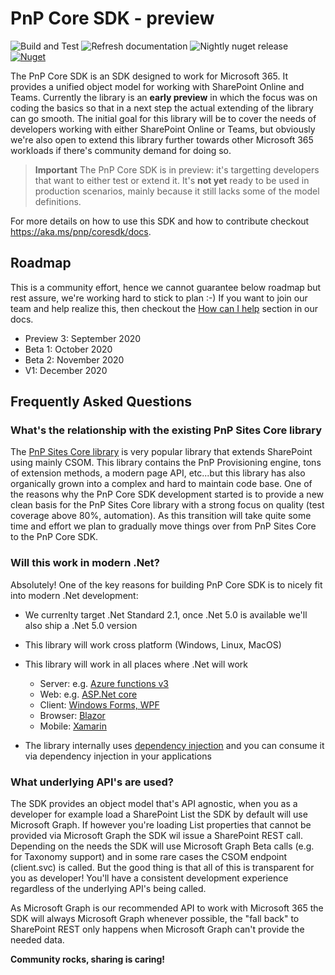 # PnP Core SDK - preview

![Build and Test](https://github.com/pnp/pnpcore/workflows/Build%20and%20Test/badge.svg?branch=dev) ![Refresh documentation](https://github.com/pnp/pnpcore/workflows/Refresh%20documentation/badge.svg?branch=dev) ![Nightly nuget release](https://github.com/pnp/pnpcore/workflows/Nightly%20nuget%20release/badge.svg?branch=dev) [![Nuget](https://img.shields.io/nuget/vpre/PnP.Core.svg)](https://www.nuget.org/packages/PnP.Core/)

The PnP Core SDK is an SDK designed to work for Microsoft 365. It provides a unified object model for working with SharePoint Online and Teams. Currently the library is an **early preview** in which the focus was on coding the basics so that in a next step the actual extending of the library can go smooth. The initial goal for this library will be to cover the needs of developers working with either SharePoint Online or Teams, but obviously we're also open to extend this library further towards other Microsoft 365 workloads if there's community demand for doing so.

> **Important**
> The PnP Core SDK is in preview: it's targetting developers that want to either test or extend it. It's **not yet** ready to be used in production scenarios, mainly because it still lacks some of the model definitions.

For more details on how to use this SDK and how to contribute checkout https://aka.ms/pnp/coresdk/docs.

## Roadmap

This is a community effort, hence we cannot guarantee below roadmap but rest assure, we're working hard to stick to plan :-) If you want to join our team and help realize this, then checkout the [How can I help](https://pnp.github.io/pnpcore/#how-can-you-help) section in our docs.

- Preview 3: September 2020
- Beta 1: October 2020
- Beta 2: November 2020
- V1: December 2020

## Frequently Asked Questions

### What's the relationship with the existing PnP Sites Core library

The [PnP Sites Core library](https://github.com/PnP/PnP-Sites-Core) is very popular library that extends SharePoint using mainly CSOM. This library contains the PnP Provisioning engine, tons of extension methods, a modern page API, etc...but this library has also organically grown into a complex and hard to maintain code base. One of the reasons why the PnP Core SDK development started is to provide a new clean basis for the PnP Sites Core library with a strong focus on quality (test coverage above 80%, automation). As this transition will take quite some time and effort we plan to gradually move things over from PnP Sites Core to the PnP Core SDK.

### Will this work in modern .Net?

Absolutely! One of the key reasons for building PnP Core SDK is to nicely fit into modern .Net development:

- We currenlty target .Net Standard 2.1, once .Net 5.0 is available we'll also ship a .Net 5.0 version
- This library will work cross platform (Windows, Linux, MacOS)
- This library will work in all places where .Net will work
  - Server: e.g. [Azure functions v3](https://docs.microsoft.com/en-us/azure/azure-functions/functions-dotnet-class-library)
  - Web: e.g. [ASP.Net core](https://docs.microsoft.com/en-us/aspnet/core/?view=aspnetcore-3.1)
  - Client: [Windows Forms, WPF](https://docs.microsoft.com/en-us/dotnet/desktop/?view=netdesktop-5.0)
  - Browser: [Blazor](https://dotnet.microsoft.com/apps/aspnet/web-apps/blazor)
  - Mobile: [Xamarin](https://dotnet.microsoft.com/apps/xamarin)
  
- The library internally uses [dependency injection](https://docs.microsoft.com/en-us/aspnet/core/fundamentals/dependency-injection?view=aspnetcore-3.1) and you can consume it via dependency injection in your applications

### What underlying API's are used?

The SDK provides an object model that's API agnostic, when you as a developer for example load a SharePoint List the SDK by default will use Microsoft Graph. If however you're loading List properties that cannot be provided via Microsoft Graph the SDK wil issue a SharePoint REST call. Depending on the needs the SDK will use Microsoft Graph Beta calls (e.g. for Taxonomy support) and in some rare cases the CSOM endpoint (client.svc) is called. But the good thing is that all of this is transparent for you as developer! You'll have a consistent development experience regardless of the underlying API's being called.

As Microsoft Graph is our recommended API to work with Microsoft 365 the SDK will always Microsoft Graph whenever possible, the "fall back" to SharePoint REST only happens when Microsoft Graph can't provide the needed data.

**Community rocks, sharing is caring!**
